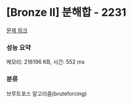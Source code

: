 # [Bronze II] 분해합 - 2231 

[문제 링크](https://www.acmicpc.net/problem/2231) 

### 성능 요약

메모리: 216196 KB, 시간: 552 ms

### 분류

브루트포스 알고리즘(bruteforcing)

